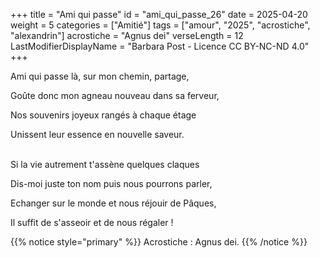 +++
title = "Ami qui passe"
id = "ami_qui_passe_26"
date = 2025-04-20
weight = 5
categories = ["Amitié"]
tags = ["amour", "2025", "acrostiche", "alexandrin"]
acrostiche = "Agnus dei"
verseLength = 12
LastModifierDisplayName = "Barbara Post - Licence CC BY-NC-ND 4.0"
+++

Ami qui passe là, sur mon chemin, partage,

Goûte donc mon agneau nouveau dans sa ferveur,

Nos souvenirs joyeux rangés à chaque étage

Unissent leur essence en nouvelle saveur.

 \
Si la vie autrement t'assène quelques claques

Dis-moi juste ton nom puis nous pourrons parler,

Echanger sur le monde et nous réjouir de Pâques,

Il suffit de s'asseoir et de nous régaler !

{{% notice style="primary" %}}
Acrostiche : Agnus dei.
{{% /notice %}}
